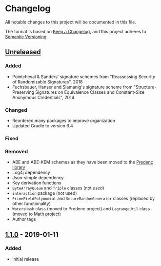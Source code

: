 # Changelog
All notable changes to this project will be documented in this file.

The format is based on [Keep a Changelog](https://keepachangelog.com/en/1.0.0/),
and this project adheres to [Semantic Versioning](https://semver.org/spec/v2.0.0.html).

## [Unreleased]

### Added

- Pointcheval & Sanders' signature schemes from "Reassessing Security of Randomizable Signatures", 2018
- Fuchsbauer, Hanser and Slamanig's signature scheme from "Structure-Preserving Signatures on Equivalence Classes and Constant-Size Anonymous Credentials", 2014

### Changed
- Reordered many packages to improve organization
- Updated Gradle to version 6.4

### Fixed

### Removed
- ABE and ABE-KEM schemes as they have been moved to the [Predenc library](https://github.com/upbcuk/upb.crypto.predenc)
- Log4j dependency
- Json-simple dependency
- Key derivation functions
- `ByteArrayQueue` and `Triple` classes (not used)
- `interaction` package (not used)
- `PrimeFieldPolynomial` and `SecureRandomGenerator` classes (replaced by other functionality)
- `WatersHash` class (moved to Predenc project) and `LagrangeUtil` class (moved to Math project)
- Author tags

## [1.1.0] - 2019-01-11

### Added
- Initial release

[Unreleased]: https://github.com/upbcuk/upb.crypto.craco/compare/v1.1.0...HEAD
[1.1.0]: https://github.com/upbcuk/upb.crypto.craco/releases/tag/v1.1.0